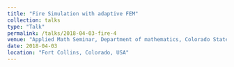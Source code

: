 ```yaml
---
title: "Fire Simulation with adaptive FEM"
collection: talks
type: "Talk"
permalink: /talks/2018-04-03-fire-4
venue: "Applied Math Seminar, Department of mathematics, Colorado State University"
date: 2018-04-03
location: "Fort Collins, Colorado, USA"
---
```

